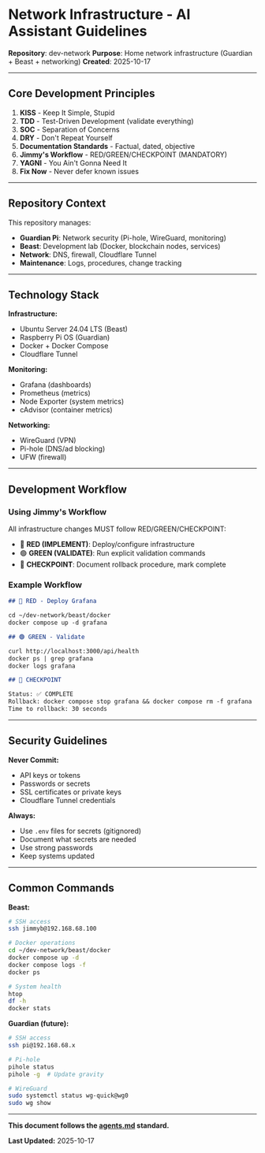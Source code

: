 # Network Infrastructure - AI Assistant Guidelines

**Repository**: dev-network
**Purpose**: Home network infrastructure (Guardian + Beast + networking)
**Created**: 2025-10-17

---

## Core Development Principles

1. **KISS** - Keep It Simple, Stupid
2. **TDD** - Test-Driven Development (validate everything)
3. **SOC** - Separation of Concerns
4. **DRY** - Don't Repeat Yourself
5. **Documentation Standards** - Factual, dated, objective
6. **Jimmy's Workflow** - RED/GREEN/CHECKPOINT (MANDATORY)
7. **YAGNI** - You Ain't Gonna Need It
8. **Fix Now** - Never defer known issues

---

## Repository Context

This repository manages:
- **Guardian Pi**: Network security (Pi-hole, WireGuard, monitoring)
- **Beast**: Development lab (Docker, blockchain nodes, services)
- **Network**: DNS, firewall, Cloudflare Tunnel
- **Maintenance**: Logs, procedures, change tracking

---

## Technology Stack

**Infrastructure:**
- Ubuntu Server 24.04 LTS (Beast)
- Raspberry Pi OS (Guardian)
- Docker + Docker Compose
- Cloudflare Tunnel

**Monitoring:**
- Grafana (dashboards)
- Prometheus (metrics)
- Node Exporter (system metrics)
- cAdvisor (container metrics)

**Networking:**
- WireGuard (VPN)
- Pi-hole (DNS/ad blocking)
- UFW (firewall)

---

## Development Workflow

### Using Jimmy's Workflow

All infrastructure changes MUST follow RED/GREEN/CHECKPOINT:

- 🔴 **RED (IMPLEMENT)**: Deploy/configure infrastructure
- 🟢 **GREEN (VALIDATE)**: Run explicit validation commands
- 🔵 **CHECKPOINT**: Document rollback procedure, mark complete

### Example Workflow

```markdown
## 🔴 RED - Deploy Grafana

cd ~/dev-network/beast/docker
docker compose up -d grafana

## 🟢 GREEN - Validate

curl http://localhost:3000/api/health
docker ps | grep grafana
docker logs grafana

## 🔵 CHECKPOINT

Status: ✅ COMPLETE
Rollback: docker compose stop grafana && docker compose rm -f grafana
Time to rollback: 30 seconds
```

---

## Security Guidelines

**Never Commit:**
- API keys or tokens
- Passwords or secrets
- SSL certificates or private keys
- Cloudflare Tunnel credentials

**Always:**
- Use `.env` files for secrets (gitignored)
- Document what secrets are needed
- Use strong passwords
- Keep systems updated

---

## Common Commands

**Beast:**
```bash
# SSH access
ssh jimmyb@192.168.68.100

# Docker operations
cd ~/dev-network/beast/docker
docker compose up -d
docker compose logs -f
docker ps

# System health
htop
df -h
docker stats
```

**Guardian (future):**
```bash
# SSH access
ssh pi@192.168.68.x

# Pi-hole
pihole status
pihole -g  # Update gravity

# WireGuard
sudo systemctl status wg-quick@wg0
sudo wg show
```

---

**This document follows the [agents.md](https://agents.md/) standard.**

**Last Updated:** 2025-10-17
